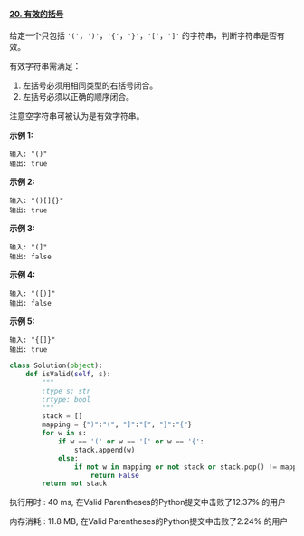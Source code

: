 #### [20. 有效的括号](https://leetcode-cn.com/problems/valid-parentheses/)

给定一个只包括 `'('`，`')'`，`'{'`，`'}'`，`'['`，`']'` 的字符串，判断字符串是否有效。

有效字符串需满足：

1. 左括号必须用相同类型的右括号闭合。
2. 左括号必须以正确的顺序闭合。

注意空字符串可被认为是有效字符串。

**示例 1:**

```
输入: "()"
输出: true
```

**示例 2:**

```
输入: "()[]{}"
输出: true
```

**示例 3:**

```
输入: "(]"
输出: false
```

**示例 4:**

```
输入: "([)]"
输出: false
```

**示例 5:**

```
输入: "{[]}"
输出: true
```



```python
class Solution(object):
    def isValid(self, s):
        """
        :type s: str
        :rtype: bool
        """
        stack = []
        mapping = {")":"(", "]":"[", "}":"{"}
        for w in s:
            if w == '(' or w == '[' or w == '{':
                stack.append(w)
            else:
                if not w in mapping or not stack or stack.pop() != mapping[w]:
                    return False
        return not stack
```

执行用时 : 40 ms, 在Valid Parentheses的Python提交中击败了12.37% 的用户

内存消耗 : 11.8 MB, 在Valid Parentheses的Python提交中击败了2.24% 的用户